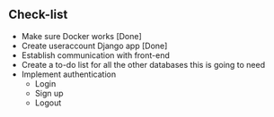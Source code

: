 ## Check-list
- Make sure Docker works [Done]
- Create useraccount Django app [Done]
- Establish communication with front-end 
- Create a to-do list for all the other databases this is going to need
- Implement authentication 
    - Login 
    - Sign up
    - Logout